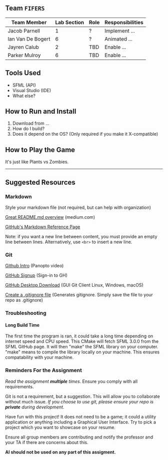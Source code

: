 ## Team `FIFERS`
| Team Member | Lab Section | Role       | Responsibilities |
|-------------|-------------|------------|------------------|
|Jacob Parnell| 1           | ?    | Implement ...    |
| Ian Van De Bogert    | 6           | ?   | Animated ...     |
| Jayren Calub   | 2           | TBD | Enable ...       |
| Parker Mulroy   | 6           | TBD | Enable ...       |

## Tools Used
- SFML (API)
- Visual Studio (IDE)
- What else?

## How to Run and Install
1. Download from ...
2. How do I build?
3. Does it depend on the OS? (Only required if you make it X-compatible)

## How to Play the Game
It's just like Plants vs Zombies.

---

## Suggested Resources
### Markdown
Style your markdown file (not required, but can help with organization)

[Great README.md overview](https://medium.com/@kc_clintone/the-ultimate-guide-to-writing-a-great-readme-md-for-your-project-3d49c2023357) (medium.com)

[GitHub's Markdown Reference Page](https://docs.github.com/en/get-started/writing-on-github/getting-started-with-writing-and-formatting-on-github/basic-writing-and-formatting-syntax) 

Note: if you want a new line between content, you must provide an empty line between lines. Alternatively,
use `<br>` to insert a new line. 

### Git
[Github Intro](https://wsu.hosted.panopto.com/Panopto/Pages/Viewer.aspx?id=cd9b0b14-85e9-4b88-b70d-b1e40157695c)
(Panopto video)

[GitHub Signup](https://github.com/login) (Sign-in to GH)

[GitHub Desktop Download](https://desktop.github.com/download/) (GUI Git Client Linux, Windows, macOS)

[Create a .gitignore file](https://www.toptal.com/developers/gitignore) (Generates gitignore. Simply save the file to your repo as .gitignore) 


### Troubleshooting
#### Long Build Time
The first time the program is ran, it could take a long time depending on internet speed and CPU speed. This CMake will
fetch SFML 3.0.0 from the SFML GitHub page. It will then "make" the SFML library on your computer. "make" means to
compile the library locally on your machine. This ensures compatability with your machine.


### Reminders For the Assignment
*Read the assignment ***multiple*** times*. Ensure you comply with all requirements.

Git is not a requirement, but a suggestion. This will allow you to collaborate without much issue. *If you choose to use git, please ensure your repo is **private** during development.*

Have fun with this project! It does not need to be a game; it could a utility application or anything including a
Graphical User Interface. Try to pick a project which you want to showcase on your resume.

Ensure all group members are contributing and notify the professor and your TA if there are concerns about this.

**AI should not be used on any part of this assigment.**
